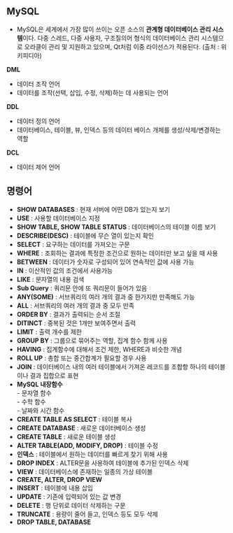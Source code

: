 ## MySQL

- MySQL은 세계에서 가장 많이 쓰이는 오픈 소스의 **관계형 데이터베이스 관리 시스템**이다. 다중 스레드, 다중 사용자, 구조질의어 형식의 데이터베이스 관리 시스템으로 오라클이 관리 및 지원하고 있으며, Qt처럼 이중 라이선스가 적용된다. (출처 : 위키피디아)

**DML**

- 데이터 조작 언어
- 데이터를 조작(선택, 삽입, 수정, 삭제)하는 데 사용되는 언어

**DDL**

- 데이터 정의 언어
- 데이터베이스, 테이블, 뷰, 인덱스 등의 데이터 베이스 개체를 생성/삭제/변경하는 역할

**DCL**

- 데이터 제어 언어

## 명령어

- **SHOW DATABASES** : 현재 서버에 어떤 DB가 있는지 보기
- **USE** : 사용할 데이터베이스 지정
- **SHOW TABLE, SHOW TABLE STATUS** : 데이터베이스의 테이블 이름 보기
- **DESCRIBE(DESC)** : 테이블에 무슨 열이 있는지 확인
- **SELECT** : 요구하는 데이터를 가져오는 구문
- **WHERE** : 조회하는 결과에 특정한 조건으로 원하는 데이터만 보고 싶을 때 사용
- **BETWEEN** : 데이터가 숫자로 구성되어 있어 연속적인 값에 사용 가능
- **IN** : 이산적인 값의 조건에서 사용가능
- **LIKE** : 문자열의 내용 검색
- **Sub Query** : 쿼리문 안에 또 쿼리문이 들어가 있음
- **ANY(SOME)** : 서브쿼리의 여러 개의 결과 중 한가지만 만족해도 가능
- **ALL** : 서브쿼리의 여러 개의 결과 중 모두 만족
- **ORDER BY** : 결과가 출력되는 순서 조절
- **DITINCT** : 중복된 것은 1개만 보여주면서 출력
- **LIMIT** : 출력 개수를 제한
- **GROUP BY** : 그룹으로 묶어주는 역할, 집계 함수 함께 사용
- **HAVING** : 집계함수에 대해서 조건 제한, WHERE과 비슷한 개념
- **ROLL UP** : 총합 또는 중간합계가 필요할 경우 사용
- **JOIN** : 데이터베이스 내의 여러 테이블에서 가져온 레코드를 조합항 하나의 테이블이나 결과 집합으로 표현
- **MySQL 내장함수**
  <br>- 문자열 함수
  <br>- 수학 함수
  <br>- 날짜와 시간 함수
- **CREATE TABLE AS SELECT** : 테이블 복사
- **CREATE DATABASE** : 새로운 데이터베이스 생성
- **CREATE TABLE** : 새로운 테이블 생성
- **ALTER TABLE(ADD, MODIFY, DROP)** : 테이블 수정
- **인덱스** : 테이블에서 원하는 데이터를 빠르게 찾기 위해 사용
- **DROP INDEX** : ALTER문을 사용하여 테이블에 추가된 인덱스 삭제
- **VIEW** : 데이터베이스에 존재하는 일종의 가상 테이블
- **CREATE, ALTER, DROP VIEW**
- **INSERT** : 테이블에 내용 삽입
- **UPDATE** : 기존에 입력되어 있는 값 변경
- **DELETE** : 행 단위로 데이터 삭제하는 구문
- **TRUNCATE** : 용량이 줄어 들고, 인덱스 등도 모두 삭제
- **DROP TABLE, DATABASE**
